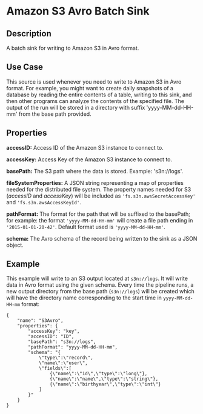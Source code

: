 # Amazon S3 Avro Batch Sink


Description
-----------
A batch sink for writing to Amazon S3 in Avro format.


Use Case
--------
This source is used whenever you need to write to Amazon S3 in Avro format. For example,
you might want to create daily snapshots of a database by reading the entire contents of a
table, writing to this sink, and then other programs can analyze the contents of the
specified file. The output of the run will be stored in a directory with suffix
'yyyy-MM-dd-HH-mm' from the base path provided.


Properties
----------
**accessID:** Access ID of the Amazon S3 instance to connect to.

**accessKey:** Access Key of the Amazon S3 instance to connect to.

**basePath:** The S3 path where the data is stored. Example: 's3n://logs'.

**fileSystemProperties:** A JSON string representing a map of properties needed for the
distributed file system. The property names needed for S3 (*accessID* and *accessKey*)
will be included as ``'fs.s3n.awsSecretAccessKey'`` and ``'fs.s3n.awsAccessKeyId'``.

**pathFormat:** The format for the path that will be suffixed to the basePath; for
example: the format ``'yyyy-MM-dd-HH-mm'`` will create a file path ending in
``'2015-01-01-20-42'``. Default format used is ``'yyyy-MM-dd-HH-mm'``.

**schema:** The Avro schema of the record being written to the sink as a JSON object.


Example
-------
This example will write to an S3 output located at ``s3n://logs``. It will write data in
Avro format using the given schema. Every time the pipeline runs, a new output directory
from the base path (``s3n://logs``) will be created which will have the directory name
corresponding to the start time in ``yyyy-MM-dd-HH-mm`` format:

    {
        "name": "S3Avro",
        "properties": {
            "accessKey": "key",
            "accessID": "ID",
            "basePath": "s3n://logs",
            "pathFormat": "yyyy-MM-dd-HH-mm",
            "schema": "{
                \"type\":\"record\",
                \"name\":\"user\",
                \"fields\":[
                    {\"name\":\"id\",\"type\":\"long\"},
                    {\"name\":\"name\",\"type\":\"string\"},
                    {\"name\":\"birthyear\",\"type\":\"int\"}
                ]
            }"
        }
    }
